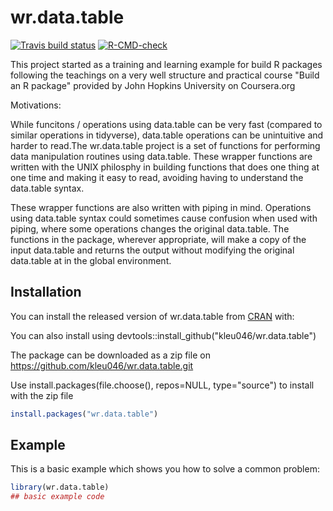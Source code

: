 
# wr.data.table

<!-- badges: start -->
[![Travis build status](https://travis-ci.com/kleu046/wr.data.table.svg?branch=master)](https://travis-ci.com/kleu046/wr.data.table)
[![R-CMD-check](https://github.com/kleu046/wr.data.table/workflows/R-CMD-check/badge.svg)](https://github.com/kleu046/wr.data.table/actions)
<!-- badges: end -->

This project started as a training and learning example for build R packages following the teachings on
a very well structure and practical course "Build an R package" provided by John Hopkins University on Coursera.org

Motivations:

While funcitons / operations using data.table can be very fast (compared to similar operations in tidyverse),
data.table operations can be unintuitive and harder to read.The wr.data.table project is a set of functions 
for performing data manipulation routines using data.table.  These wrapper functions are written with the UNIX philosphy
in building functions that does one thing at one time and making it easy to read, avoiding having to understand the 
data.table syntax.

These wrapper functions are also written with piping in mind.  Operations using data.table syntax could sometimes
cause confusion when used with piping, where some operations changes the original data.table.  The functions in the package,
wherever appropriate, will make a copy of the input data.table and returns the output without modifying the original data.table
at in the global environment.

## Installation

You can install the released version of wr.data.table from [CRAN](https://CRAN.R-project.org) with:

You can also install using devtools::install_github("kleu046/wr.data.table")

The package can be downloaded as a zip file on https://github.com/kleu046/wr.data.table.git

Use install.packages(file.choose(), repos=NULL, type="source") to install with the zip file
``` r
install.packages("wr.data.table")
```

## Example

This is a basic example which shows you how to solve a common problem:

``` r
library(wr.data.table)
## basic example code
```
